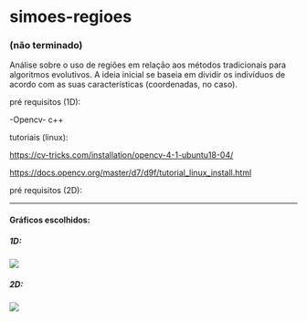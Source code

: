 # simoes-regioes

### (não terminado)

Análise sobre o uso de regiões em relação aos métodos tradicionais para algoritmos evolutivos. A ideia inicial se baseia em dividir os indivíduos de acordo com as suas características (coordenadas, no caso).

pré requisitos (1D):

-Opencv- c++ 
  
   tutoriais (linux):
   
   https://cv-tricks.com/installation/opencv-4-1-ubuntu18-04/
   
   https://docs.opencv.org/master/d7/d9f/tutorial_linux_install.html


pré requisitos (2D):
  

-----
#### Gráficos escolhidos:

##### 1D:

![](https://github.com/GSoaresgama/simoes-regioes/blob/master/1D/grapthic.png?raw=true)



##### 2D:
![](https://github.com/GSoaresgama/simoes-regioes/blob/master/2D/grapthic.png?raw=true)
